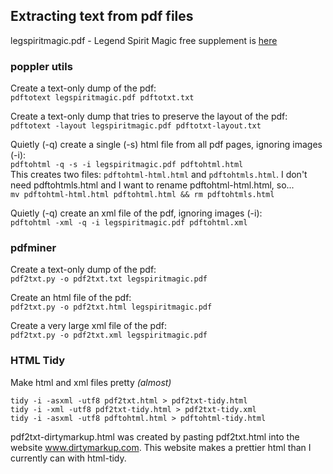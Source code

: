 ## Extracting text from pdf files

legspiritmagic.pdf - Legend Spirit Magic free supplement is [here](http://www.mongoosepublishing.com/pdf/legspiritmagic.pdf)

### poppler utils

Create a text-only dump of the pdf:  
`pdftotext legspiritmagic.pdf pdftotxt.txt`

Create a text-only dump that tries to preserve the layout of the pdf:  
`pdftotext -layout legspiritmagic.pdf pdftotxt-layout.txt`

Quietly (-q) create a single (-s) html file from all pdf pages, ignoring images (-i):  
`pdftohtml -q -s -i legspiritmagic.pdf pdftohtml.html`  
This creates two files: `pdftohtml-html.html` and `pdftohtmls.html`. I don't need pdftohtmls.html and I want to rename pdftohtml-html.html, so...    
`mv pdftohtml-html.html pdftohtml.html && rm pdftohtmls.html`

Quietly (-q) create an xml file of the pdf, ignoring images (-i):  
`pdftohtml -xml -q -i legspiritmagic.pdf pdftohtml.xml`

### pdfminer

Create a text-only dump of the pdf:  
`pdf2txt.py -o pdf2txt.txt legspiritmagic.pdf`

Create an html file of the pdf:  
`pdf2txt.py -o pdf2txt.html legspiritmagic.pdf`

Create a very large xml file of the pdf:  
`pdf2txt.py -o pdf2txt.xml legspiritmagic.pdf`

### HTML Tidy

Make html and xml files pretty *(almost)*

`tidy -i -asxml -utf8 pdf2txt.html > pdf2txt-tidy.html`  
`tidy -i -xml -utf8 pdf2txt-tidy.html > pdf2txt-tidy.xml`  
`tidy -i -asxml -utf8 pdftohtml.html > pdftohtml-tidy.html`

pdf2txt-dirtymarkup.html was created by pasting pdf2txt.html into the website www.dirtymarkup.com.  This website makes a prettier html than I currently can with html-tidy.

